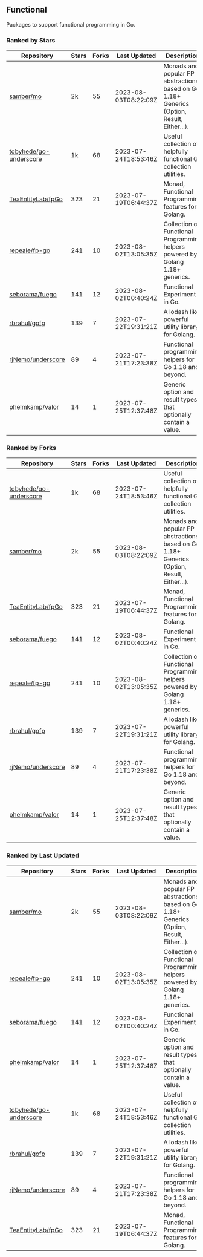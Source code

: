 ## Functional

Packages to support functional programming in Go.

### Ranked by Stars

| Repository | Stars | Forks | Last Updated | Description | 
|------------|-------|-------|--------------|-------------|
| [samber/mo](https://github.com/samber/mo) | 2k | 55 | 2023-08-03T08:22:09Z |  Monads and popular FP abstractions, based on Go 1.18+ Generics (Option, Result, Either...). |
| [tobyhede/go-underscore](https://github.com/tobyhede/go-underscore) | 1k | 68 | 2023-07-24T18:53:46Z |  Useful collection of helpfully functional Go collection utilities. |
| [TeaEntityLab/fpGo](https://github.com/TeaEntityLab/fpGo) | 323 | 21 | 2023-07-19T06:44:37Z |  Monad, Functional Programming features for Golang. |
| [repeale/fp-go](https://github.com/repeale/fp-go) | 241 | 10 | 2023-08-02T13:05:35Z |  Collection of Functional Programming helpers powered by Golang 1.18+ generics. |
| [seborama/fuego](https://github.com/seborama/fuego) | 141 | 12 | 2023-08-02T00:40:24Z |  Functional Experiment in Go. |
| [rbrahul/gofp](https://github.com/rbrahul/gofp) | 139 | 7 | 2023-07-22T19:31:21Z |  A lodash like powerful utility library for Golang. |
| [rjNemo/underscore](https://github.com/rjNemo/underscore) | 89 | 4 | 2023-07-21T17:23:38Z |  Functional programming helpers for Go 1.18 and beyond. |
| [phelmkamp/valor](https://github.com/phelmkamp/valor) | 14 | 1 | 2023-07-25T12:37:48Z |  Generic option and result types that optionally contain a value. |

### Ranked by Forks

| Repository | Stars | Forks | Last Updated | Description | 
|------------|-------|-------|--------------|-------------|
| [tobyhede/go-underscore](https://github.com/tobyhede/go-underscore) | 1k | 68 | 2023-07-24T18:53:46Z |  Useful collection of helpfully functional Go collection utilities. |
| [samber/mo](https://github.com/samber/mo) | 2k | 55 | 2023-08-03T08:22:09Z |  Monads and popular FP abstractions, based on Go 1.18+ Generics (Option, Result, Either...). |
| [TeaEntityLab/fpGo](https://github.com/TeaEntityLab/fpGo) | 323 | 21 | 2023-07-19T06:44:37Z |  Monad, Functional Programming features for Golang. |
| [seborama/fuego](https://github.com/seborama/fuego) | 141 | 12 | 2023-08-02T00:40:24Z |  Functional Experiment in Go. |
| [repeale/fp-go](https://github.com/repeale/fp-go) | 241 | 10 | 2023-08-02T13:05:35Z |  Collection of Functional Programming helpers powered by Golang 1.18+ generics. |
| [rbrahul/gofp](https://github.com/rbrahul/gofp) | 139 | 7 | 2023-07-22T19:31:21Z |  A lodash like powerful utility library for Golang. |
| [rjNemo/underscore](https://github.com/rjNemo/underscore) | 89 | 4 | 2023-07-21T17:23:38Z |  Functional programming helpers for Go 1.18 and beyond. |
| [phelmkamp/valor](https://github.com/phelmkamp/valor) | 14 | 1 | 2023-07-25T12:37:48Z |  Generic option and result types that optionally contain a value. |

### Ranked by Last Updated

| Repository | Stars | Forks | Last Updated | Description | 
|------------|-------|-------|--------------|-------------|
| [samber/mo](https://github.com/samber/mo) | 2k | 55 | 2023-08-03T08:22:09Z |  Monads and popular FP abstractions, based on Go 1.18+ Generics (Option, Result, Either...). |
| [repeale/fp-go](https://github.com/repeale/fp-go) | 241 | 10 | 2023-08-02T13:05:35Z |  Collection of Functional Programming helpers powered by Golang 1.18+ generics. |
| [seborama/fuego](https://github.com/seborama/fuego) | 141 | 12 | 2023-08-02T00:40:24Z |  Functional Experiment in Go. |
| [phelmkamp/valor](https://github.com/phelmkamp/valor) | 14 | 1 | 2023-07-25T12:37:48Z |  Generic option and result types that optionally contain a value. |
| [tobyhede/go-underscore](https://github.com/tobyhede/go-underscore) | 1k | 68 | 2023-07-24T18:53:46Z |  Useful collection of helpfully functional Go collection utilities. |
| [rbrahul/gofp](https://github.com/rbrahul/gofp) | 139 | 7 | 2023-07-22T19:31:21Z |  A lodash like powerful utility library for Golang. |
| [rjNemo/underscore](https://github.com/rjNemo/underscore) | 89 | 4 | 2023-07-21T17:23:38Z |  Functional programming helpers for Go 1.18 and beyond. |
| [TeaEntityLab/fpGo](https://github.com/TeaEntityLab/fpGo) | 323 | 21 | 2023-07-19T06:44:37Z |  Monad, Functional Programming features for Golang. |

